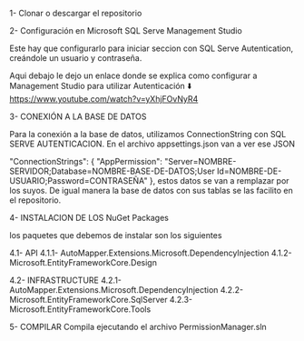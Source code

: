 1- Clonar o descargar el repositorio

2- Configuración en Microsoft SQL Serve Management Studio

Este hay que configurarlo para iniciar seccion con SQL Serve Autentication, 
creándole un usuario y contraseña. 

Aqui debajo le dejo un enlace donde se explica como configurar a Management Studio para utilizar Autenticación ⬇️
https://www.youtube.com/watch?v=yXhjFOvNyR4

3- CONEXIÓN A LA BASE DE DATOS

Para la conexión a la base de datos, utilizamos ConnectionString con SQL SERVE AUTENTICACION. 
En el archivo appsettings.json van a ver ese JSON

"ConnectionStrings": { "AppPermission": "Server=NOMBRE-SERVIDOR;Database=NOMBRE-BASE-DE-DATOS;User Id=NOMBRE-DE-USUARIO;Password=CONTRASEÑA" },
estos datos se van a remplazar por los suyos.
De igual manera la base de datos con sus tablas se las facilito en el repositorio.

4- INSTALACION DE LOS NuGet Packages

los paquetes que debemos de instalar son los siguientes

  4.1- API 
    4.1.1- AutoMapper.Extensions.Microsoft.DependencyInjection
    4.1.2- Microsoft.EntityFrameworkCore.Design
    
  4.2- INFRASTRUCTURE 4.2.1- AutoMapper.Extensions.Microsoft.DependencyInjection
    4.2.2- Microsoft.EntityFrameworkCore.SqlServer
    4.2.3- Microsoft.EntityFrameworkCore.Tools
    
5- COMPILAR
Compila ejecutando el archivo PermissionManager.sln
